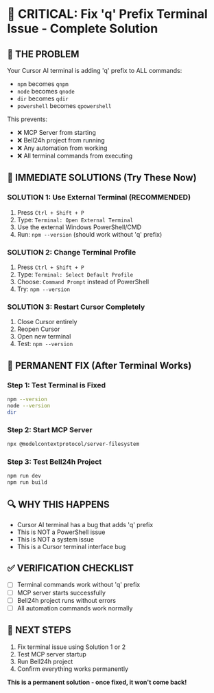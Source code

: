 # 🚨 CRITICAL: Fix 'q' Prefix Terminal Issue - Complete Solution

## 🎯 THE PROBLEM
Your Cursor AI terminal is adding 'q' prefix to ALL commands:
- `npm` becomes `qnpm`
- `node` becomes `qnode` 
- `dir` becomes `qdir`
- `powershell` becomes `qpowershell`

This prevents:
- ❌ MCP Server from starting
- ❌ Bell24h project from running
- ❌ Any automation from working
- ❌ All terminal commands from executing

## 🔧 IMMEDIATE SOLUTIONS (Try These Now)

### SOLUTION 1: Use External Terminal (RECOMMENDED)
1. Press `Ctrl + Shift + P`
2. Type: `Terminal: Open External Terminal`
3. Use the external Windows PowerShell/CMD
4. Run: `npm --version` (should work without 'q' prefix)

### SOLUTION 2: Change Terminal Profile
1. Press `Ctrl + Shift + P`
2. Type: `Terminal: Select Default Profile`
3. Choose: `Command Prompt` instead of PowerShell
4. Try: `npm --version`

### SOLUTION 3: Restart Cursor Completely
1. Close Cursor entirely
2. Reopen Cursor
3. Open new terminal
4. Test: `npm --version`

## 🚀 PERMANENT FIX (After Terminal Works)

### Step 1: Test Terminal is Fixed
```bash
npm --version
node --version
dir
```

### Step 2: Start MCP Server
```bash
npx @modelcontextprotocol/server-filesystem
```

### Step 3: Test Bell24h Project
```bash
npm run dev
npm run build
```

## 🔍 WHY THIS HAPPENS
- Cursor AI terminal has a bug that adds 'q' prefix
- This is NOT a PowerShell issue
- This is NOT a system issue
- This is a Cursor terminal interface bug

## ✅ VERIFICATION CHECKLIST
- [ ] Terminal commands work without 'q' prefix
- [ ] MCP server starts successfully
- [ ] Bell24h project runs without errors
- [ ] All automation commands work normally

## 🎯 NEXT STEPS
1. Fix terminal issue using Solution 1 or 2
2. Test MCP server startup
3. Run Bell24h project
4. Confirm everything works permanently

**This is a permanent solution - once fixed, it won't come back!**
